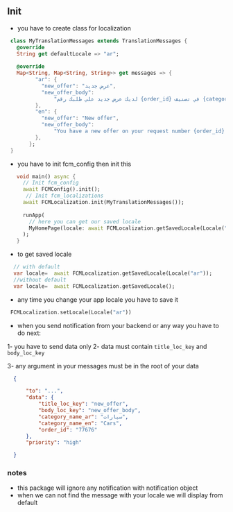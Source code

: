 
## Init

* you have to create class for localization

``` dart
 class MyTranslationMessages extends TranslationMessages {
   @override
   String get defaultLocale => "ar";
 
   @override
   Map<String, Map<String, String>> get messages => {
         "ar": {
           "new_offer": "عرض جديد",
           "new_offer_body":
               "لديك عرض جديد علي طلبك رقم {order_id} في تصنيف {category_name_ar} ",
         },
         "en": {
           "new_offer": "New offer",
           "new_offer_body":
               "You have a new offer on your request number {order_id} on  {category_name_en} ",
         },
       };
 }
```

* you have to  init fcm_config then init this

``` dart
   void main() async {
     // Init fcm_config
     await FCMConfig().init();
      // Init fcm_localizations
     await FCMLocalization.init(MyTranslationMessages());
   
     runApp(
       // here you can get our saved locale
       MyHomePage(locale: await FCMLocalization.getSavedLocale(Locale("ar"))),
     );
   }
```

* to get saved locale

``` dart
  // with default
  var locale=  await FCMLocalization.getSavedLocale(Locale("ar"));
  //without default
  var locale=  await FCMLocalization.getSavedLocale();
```

* any time you change your app locale you have to save it

``` dart
 FCMLocalization.setLocale(Locale("ar"))
```

* when you send notification from your backend or any way you have to do next:

1- you have to send data only 
2- data must contain `title_loc_key` and `body_loc_key`

3- any argument in your messages must be in the root of your data

``` json
  {

      "to": "...",
      "data": {
          "title_loc_key": "new_offer",
          "body_loc_key": "new_offer_body",
          "category_name_ar": "سيارات",
          "category_name_en": "Cars",
          "order_id": "77676"
      },
      "priority": "high"

  }
```

### notes

* this package will ignore any notification with notification object
* when we can not find the message with your locale we will display from default 

